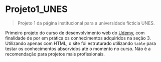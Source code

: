 # Projeto1_UNES
>Projeto 1 da página institucional para a universidade
>fícticia UNES.

Primeiro projeto do curso de desenvolvimento web do [Udemy](https://www.udemy.com/course/web-completo/), com finalidade de por em prática os conhecimentos adquiridos na seção 3. 
Utilizando apenas com HTML, o site foi estruturado utilizando `table` para testar os conhecimentos absorvidos até o momento no curso. Não é a recomendação para projetos mais profissionais.